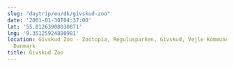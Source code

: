 ```yaml
---
slug: "daytrip/eu/dk/givskud-zoo"
date: '2001-01-30T04:37:00'
lat: '55.81263908030871'
lng: '9.35125924880981'
location: Givskud Zoo - Zootopia, Regulusparken, Givskud, Vejle Kommune, Region Syddanmark,
  Danmark
title: Givskud Zoo
---
```



